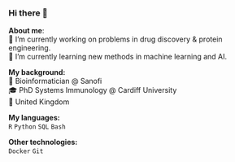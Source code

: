 ### Hi there 👋
**About me**:\
🔬 I’m currently working on problems in drug discovery & protein engineering.\
🌱 I’m currently learning new methods in machine learning and AI.

**My background:**\
💼 Bioinformatician @ Sanofi\
🎓 PhD Systems Immunology @ Cardiff University\
📍 United Kingdom

**My languages:**\
`R` `Python` `SQL` `Bash`

**Other technologies:**\
`Docker` `Git`

<!--
**jwheeldon/jwheeldon** is a ✨ _special_ ✨ repository because its `README.md` (this file) appears on your GitHub profile.

Here are some ideas to get you started:

- 🔭 I’m currently working on ...
- 🌱 I’m currently learning ...
- 👯 I’m looking to collaborate on ...
- 🤔 I’m looking for help with ...
- 💬 Ask me about ...
- 📫 How to reach me: ...
- 😄 Pronouns: ...
- ⚡ Fun fact: ...


